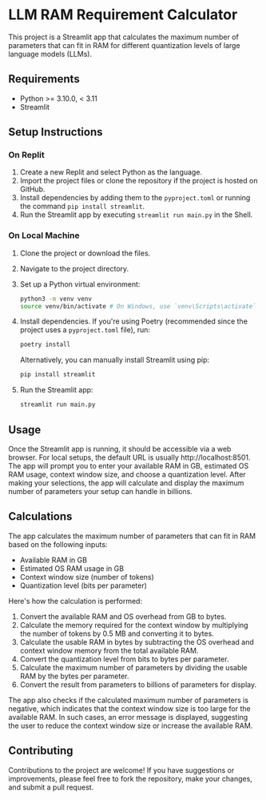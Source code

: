 # LLM RAM Requirement Calculator

This project is a Streamlit app that calculates the maximum number of parameters that can fit in RAM for different quantization levels of large language models (LLMs).

## Requirements

- Python >= 3.10.0, < 3.11
- Streamlit

## Setup Instructions

### On Replit

1. Create a new Replit and select Python as the language.
2. Import the project files or clone the repository if the project is hosted on GitHub.
3. Install dependencies by adding them to the `pyproject.toml` or running the command `pip install streamlit`.
4. Run the Streamlit app by executing `streamlit run main.py` in the Shell.

### On Local Machine

1. Clone the project or download the files.
2. Navigate to the project directory.
3. Set up a Python virtual environment:

   ```bash
   python3 -m venv venv
   source venv/bin/activate # On Windows, use `venv\Scripts\activate`
   ```

4. Install dependencies. If you're using Poetry (recommended since the project uses a `pyproject.toml` file), run:

   ```bash
   poetry install
   ```

   Alternatively, you can manually install Streamlit using pip:

   ```bash
   pip install streamlit
   ```

5. Run the Streamlit app:

   ```bash
   streamlit run main.py
   ```

## Usage

Once the Streamlit app is running, it should be accessible via a web browser. For local setups, the default URL is usually http://localhost:8501. The app will prompt you to enter your available RAM in GB, estimated OS RAM usage, context window size, and choose a quantization level. After making your selections, the app will calculate and display the maximum number of parameters your setup can handle in billions.

## Calculations

The app calculates the maximum number of parameters that can fit in RAM based on the following inputs:

- Available RAM in GB
- Estimated OS RAM usage in GB
- Context window size (number of tokens)
- Quantization level (bits per parameter)

Here's how the calculation is performed:

1. Convert the available RAM and OS overhead from GB to bytes.
2. Calculate the memory required for the context window by multiplying the number of tokens by 0.5 MB and converting it to bytes.
3. Calculate the usable RAM in bytes by subtracting the OS overhead and context window memory from the total available RAM.
4. Convert the quantization level from bits to bytes per parameter.
5. Calculate the maximum number of parameters by dividing the usable RAM by the bytes per parameter.
6. Convert the result from parameters to billions of parameters for display.

The app also checks if the calculated maximum number of parameters is negative, which indicates that the context window size is too large for the available RAM. In such cases, an error message is displayed, suggesting the user to reduce the context window size or increase the available RAM.

## Contributing

Contributions to the project are welcome! If you have suggestions or improvements, please feel free to fork the repository, make your changes, and submit a pull request.

